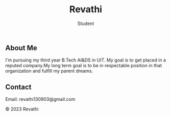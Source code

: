 <!DOCTYPE html>
<html lang="en">
<head>
    <title>Your Portfolio</title>
    <link rel="stylesheet" href="style.css">
</head>
<body>
    <header>
        <h1>Revathi</h1>
        <p>Student</p>
    </header>
    <section id="about">
        <h2>About Me</h2>
        <p>I'm pursuing my third year B.Tech AI&DS in UIT.
      My goal is to get placed in a reputed company.My long term goal is to be in respectable position in that organization and fulfill my parent dreams.</p>
    </section>
    <section id="contact">
        <h2>Contact</h2>
        <p>Email: revathi130903@gmail.com</p>
    </section>
    <footer>
        <p>&copy; 2023 Revathi</p>
    </footer>
</body>
</html
